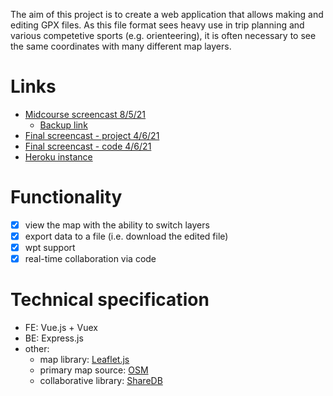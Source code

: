 The aim of this project is to create a web application that allows making and editing GPX files. As this file format sees heavy use in trip planning and various competetive sports (e.g. orienteering), it is often necessary to see the same coordinates with many different map layers.

# Links
- [Midcourse screencast 8/5/21](https://odysee.com/@Martin:6/midcourse-screencast:8)
	- [Backup link](https://vimeo.com/546964159)
- [Final screencast - project 4/6/21](https://vimeo.com/559190258)
- [Final screencast - code 4/6/21](https://vimeo.com/559190196)
- [Heroku instance](https://gpx-editor.herokuapp.com/)

# Functionality
- [x] view the map with the ability to switch layers
- [x] export data to a file (i.e. download the edited file)
- [x] wpt support
- [x] real-time collaboration via code

# Technical specification
- FE: Vue.js + Vuex
- BE: Express.js
- other:
	- map library: [Leaflet.js](https://leafletjs.com/index.html)
	- primary map source: [OSM](https://www.openstreetmap.org/)
	- collaborative library: [ShareDB](https://share.github.io/sharedb/)
